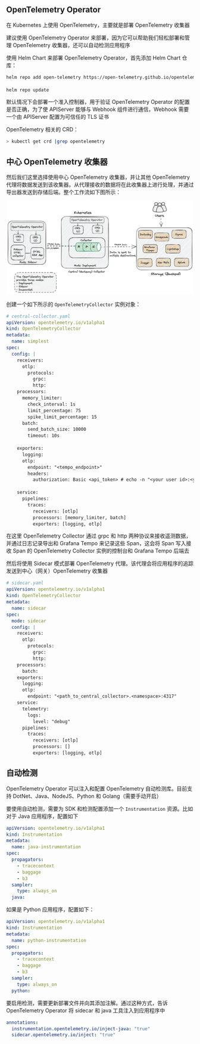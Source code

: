 ## OpenTelemetry Operator

在 Kubernetes 上使用 OpenTelemetry，主要就是部署 OpenTelemetry 收集器

建议使用 OpenTelemetry Operator 来部署，因为它可以帮助我们轻松部署和管理 OpenTelemetry 收集器，还可以自动检测应用程序

使用 Helm Chart 来部署 OpenTelemetry Operator，首先添加 Helm Chart 仓库：

```bash
helm repo add open-telemetry https://open-telemetry.github.io/opentelemetry-helm-charts

helm repo update
```

默认情况下会部署一个准入控制器，用于验证 OpenTelemetry Operator 的配置是否正确，为了使 APIServer 能够与 Webhook 组件进行通信，Webhook 需要一个由 APIServer 配置为可信任的 TLS 证书

OpenTelemetry 相关的 CRD：

```bash
> kubectl get crd |grep opentelemetry
```

## 中心 OpenTelemetry 收集器

然后我们这里选择使用中心 OpenTelemetry 收集器，并让其他 OpenTelemetry 代理将数据发送到该收集器。从代理接收的数据将在此收集器上进行处理，并通过导出器发送到存储后端。整个工作流如下图所示：

![img](.assets/OpenTelemetryOperator/z9BgVMEm7YuiayNegdFTRZ5bRd7ZGhsEmkbpwQI2DxF2P8t62EUThAl9iaGN8gCxKcYwQ2qExyicAyEY4ptMLeapw.png)

创建一个如下所示的 `OpenTelemetryCollector` 实例对象：

```yaml
# central-collector.yaml
apiVersion: opentelemetry.io/v1alpha1
kind: OpenTelemetryCollector
metadata:
  name: simplest
spec:
  config: |
    receivers:
      otlp:
        protocols:
          grpc:
          http:
    processors:
      memory_limiter:
        check_interval: 1s
        limit_percentage: 75
        spike_limit_percentage: 15
      batch:
        send_batch_size: 10000
        timeout: 10s

    exporters:
      logging:
      otlp:
        endpoint: "<tempo_endpoint>"
        headers:
          authorization: Basic <api_token> # echo -n "<your user id>:<your api key>" | base64

    service:
      pipelines:
        traces:
          receivers: [otlp]
          processors: [memory_limiter, batch]
          exporters: [logging, otlp]

```

在这里 OpenTelemetry Collector 通过 grpc 和 http 两种协议来接收遥测数据，并通过日志记录导出和 Grafana Tempo 来记录这些 Span，这会将 Span 写入接收 Span 的 OpenTelemetry Collector 实例的控制台和 Grafana Tempo 后端去

然后将使用 Sidecar 模式部署 OpenTelemetry 代理。该代理会将应用程序的追踪发送到中心（网关）OpenTelemetry 收集器

```yaml
# sidecar.yaml
apiVersion: opentelemetry.io/v1alpha1
kind: OpenTelemetryCollector
metadata:
  name: sidecar
spec:
  mode: sidecar
  config: |
    receivers:
      otlp:
        protocols:
          grpc:
          http:
    processors:
      batch:
    exporters:
      logging:
      otlp:
        endpoint: "<path_to_central_collector>.<namespace>:4317"
    service:
      telemetry:
        logs:
          level: "debug"
      pipelines:
        traces:
          receivers: [otlp]
          processors: []
          exporters: [logging, otlp]

```

## 自动检测

OpenTelemetry Operator 可以注入和配置 OpenTelemetry 自动检测库。目前支持 DotNet、Java、NodeJS、Python 和 Golang（需要手动开启）

要使用自动检测，需要为 SDK 和检测配置添加一个 `Instrumentation` 资源。比如对于 Java 应用程序，配置如下

```yaml
apiVersion: opentelemetry.io/v1alpha1
kind: Instrumentation
metadata:
  name: java-instrumentation
spec:
  propagators:
    - tracecontext
    - baggage
    - b3
  sampler:
    type: always_on
  java:
```

如果是 Python 应用程序，配置如下：

```yaml
apiVersion: opentelemetry.io/v1alpha1
kind: Instrumentation
metadata:
  name: python-instrumentation
spec:
  propagators:
    - tracecontext
    - baggage
    - b3
  sampler:
    type: always_on
  python:
```

要启用检测，需要更新部署文件并向其添加注解。通过这种方式，告诉 OpenTelemetry Operator 将 sidecar 和 java 工具注入到应用程序中

```yaml
annotations:
  instrumentation.opentelemetry.io/inject-java: "true"
  sidecar.opentelemetry.io/inject: "true"
```

